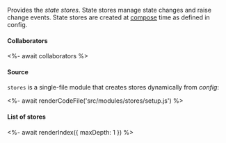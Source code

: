 Provides the _state stores_. State stores manage state changes and raise change events. State stores are created at [compose](#composing) time as defined in config.

#### Collaborators

<%- await collaborators %>

#### Source

`stores` is a single-file module that creates stores dynamically from _config_:

<%- await renderCodeFile('src/modules/stores/setup.js') %>

#### List of stores

<%- await renderIndex({ maxDepth: 1 }) %>
